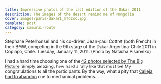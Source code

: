 ```yaml
---
title: Impressive photos of the last edition of the Dakar 2011
description: The images of the desert remind me of Mongolia
cover: images/paris-dakar1_mfdzsc.jpg
template: post
category: samurai-route
---
```


Stephane Peterhansel and his co-driver, Jean-paul Cottret (both French) in their BMW, competing in the 9th stage of the Dakar Argentina-Chile 2011 in Copiapo, Chile. Tuesday, January 11, 2011. (Photo by Natacha Pisarenko)

I had a hard time choosing one of the [42 photos selected by The Big Picture](http://www.boston.com/bigpicture/2011/01/dakar_2011.html). Simply amazing, how hard a rally like that must be! My congratulations to all the participants. By the way, what a pity that [Calleja had to abandon](http://www.elmundo.es/elmundo/2011/01/11/television/1294772382.html) due to mechanical problems...
